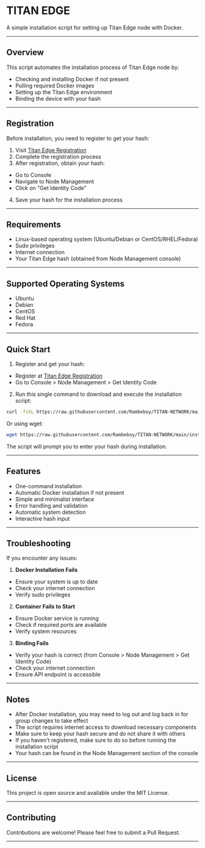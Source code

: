 # TITAN EDGE

A simple installation script for setting up Titan Edge node with Docker.

---

## Overview

This script automates the installation process of Titan Edge node by:

- Checking and installing Docker if not present
- Pulling required Docker images
- Setting up the Titan Edge environment
- Binding the device with your hash

---

## Registration

Before installation, you need to register to get your hash:

1. Visit [Titan Edge Registration](https://test1.titannet.io/intiveRegister?code=zhNcuF)
2. Complete the registration process
3. After registration, obtain your hash:
- Go to Console
- Navigate to Node Management
- Click on "Get Identity Code"
4. Save your hash for the installation process

---

## Requirements

- Linux-based operating system (Ubuntu/Debian or CentOS/RHEL/Fedora)
- Sudo privileges
- Internet connection
- Your Titan Edge hash (obtained from Node Management console)

---

## Supported Operating Systems

- Ubuntu
- Debian
- CentOS
- Red Hat
- Fedora

---

## Quick Start

1. Register and get your hash:

- Register at [Titan Edge Registration](https://test1.titannet.io/intiveRegister?code=zhNcuF)
- Go to Console > Node Management > Get Identity Code

2. Run this single command to download and execute the installation script:

```bash
curl -fsSL https://raw.githubusercontent.com/Rambeboy/TITAN-NETWORK/main/install.sh -o install.sh && chmod +x install.sh && sudo ./install.sh
```

Or using wget:

```bash
wget https://raw.githubusercontent.com/Rambeboy/TITAN-NETWORK/main/install.sh && chmod +x install.sh && sudo ./install.sh
```

The script will prompt you to enter your hash during installation.

---

## Features

- One-command installation
- Automatic Docker installation if not present
- Simple and minimalist interface
- Error handling and validation
- Automatic system detection
- Interactive hash input

---

## Troubleshooting

If you encounter any issues:

1. **Docker Installation Fails**

- Ensure your system is up to date
- Check your internet connection
- Verify sudo privileges

2. **Container Fails to Start**

- Ensure Docker service is running
- Check if required ports are available
- Verify system resources

3. **Binding Fails**

- Verify your hash is correct (from Console > Node Management > Get Identity Code)
- Check your internet connection
- Ensure API endpoint is accessible

---

## Notes

- After Docker installation, you may need to log out and log back in for group changes to take effect
- The script requires internet access to download necessary components
- Make sure to keep your hash secure and do not share it with others
- If you haven't registered, make sure to do so before running the installation script
- Your hash can be found in the Node Management section of the console

---

## License

This project is open source and available under the MIT License.

---

## Contributing

Contributions are welcome! Please feel free to submit a Pull Request.

---
